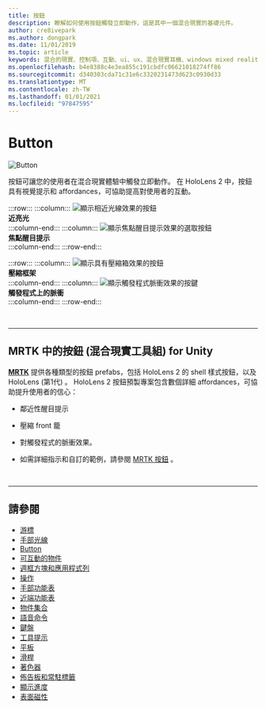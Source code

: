 ```yaml
---
title: 按鈕
description: 瞭解如何使用按鈕觸發立即動作，這是其中一個混合現實的基礎元件。
author: cre8ivepark
ms.author: dongpark
ms.date: 11/01/2019
ms.topic: article
keywords: 混合的現實、控制項、互動、ui、ux、混合現實耳機、windows mixed reality 耳機、虛擬實境耳機、HoloLens、MRTK、混合現實工具組、按鈕
ms.openlocfilehash: b4e8388c4e3ea855c191cbdfc06621018274ff86
ms.sourcegitcommit: d340303cda71c31e6c3320231473d623c0930d33
ms.translationtype: MT
ms.contentlocale: zh-TW
ms.lasthandoff: 01/01/2021
ms.locfileid: "97847595"
---
```

# <a name="button"></a>Button

![Button](images/UX_Hero_Button.jpg)

按鈕可讓您的使用者在混合現實體驗中觸發立即動作。 在 HoloLens 2 中，按鈕具有視覺提示和 affordances，可協助提高對使用者的互動。 

:::row:::
    :::column:::
       ![顯示相近光線效果的按鈕](images/UX_Button_Affordance_ProximityLight.jpg)<br>
       **近亮光**<br>
    :::column-end:::
    :::column:::
       ![顯示焦點醒目提示效果的選取按鈕](images/UX_Button_Affordance_FocusHighlight.jpg)<br>
        **焦點醒目提示**<br>
    :::column-end:::
:::row-end:::

:::row:::
    :::column:::
       ![顯示具有壓縮箱效果的按鈕](images/UX_Button_Affordance_Compression.jpg)<br>
       **壓縮框架**<br>
    :::column-end:::
    :::column:::
       ![顯示觸發程式脈衝效果的按鍵](images/UX_Button_Affordance_Pulse.jpg)<br>
        **觸發程式上的脈衝**<br>
    :::column-end:::
:::row-end:::

<br>

---

## <a name="button-in-mrtkmixed-reality-toolkit-for-unity"></a>MRTK 中的按鈕 (混合現實工具組) for Unity
**[MRTK](https://github.com/Microsoft/MixedRealityToolkit-Unity)** 提供各種類型的按鈕 prefabs，包括 HoloLens 2 的 shell 樣式按鈕，以及 HoloLens (第1代) 。 HoloLens 2 按鈕預製專案包含數個詳細 affordances，可協助提升使用者的信心：

* 鄰近性醒目提示
* 壓縮 front 籠
* 對觸發程式的脈衝效果。

* 如需詳細指示和自訂的範例，請參閱 [MRTK 按鈕](https://microsoft.github.io/MixedRealityToolkit-Unity/Documentation/README_Button.html) 。

<br>

---

## <a name="see-also"></a>請參閱

* [游標](cursors.md)
* [手部光線](point-and-commit.md)
* [Button](button.md)
* [可互動的物件](interactable-object.md)
* [週框方塊和應用程式列](app-bar-and-bounding-box.md)
* [操作](direct-manipulation.md)
* [手部功能表](hand-menu.md)
* [近端功能表](near-menu.md)
* [物件集合](object-collection.md)
* [語音命令](voice-input.md)
* [鍵盤](keyboard.md)
* [工具提示](tooltip.md)
* [平板](slate.md)
* [滑桿](slider.md)
* [著色器](shader.md)
* [佈告板和常駐標籤](billboarding-and-tag-along.md)
* [顯示進度](progress.md)
* [表面磁性](surface-magnetism.md)
